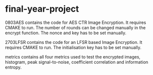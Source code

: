 # final-year-project

0803AES contains the code for AES CTR Image Encryption. It requires CMAKE to run. The number of rounds can be changed manually in the encrypt function. The nonce and key has to be set manually.

2703LFSR contains the code for an LFSR based Image Encryption. It requires CMAKE to run. The initialisation key has to be set manually.

metrics contains all four metrics used to test the encrypted images, histogram, peak signal-to-noise, coefficient correlation and information entropy.
